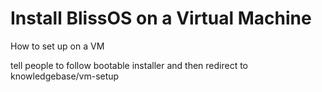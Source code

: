 # Install BlissOS on a Virtual Machine

How to set up on a VM

tell people to follow bootable installer and then redirect to knowledgebase/vm-setup